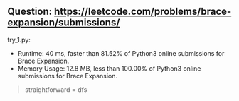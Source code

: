 Question: https://leetcode.com/problems/brace-expansion/submissions/
---

try_1.py:

* Runtime: 40 ms, faster than 81.52% of Python3 online submissions for Brace Expansion.
* Memory Usage: 12.8 MB, less than 100.00% of Python3 online submissions for Brace Expansion.

> straightforward = dfs

